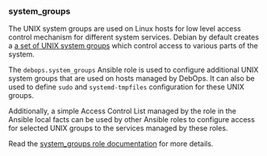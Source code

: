 ### system_groups

The UNIX system groups are used on Linux hosts for low level access
control mechanism for different system services. Debian by default
creates a [a set of UNIX system
groups](https://wiki.debian.org/SystemGroups) which control access to
various parts of the system.

The `debops.system_groups` Ansible role is used to configure additional
UNIX system groups that are used on hosts managed by DebOps. It can also
be used to define `sudo` and `systemd-tmpfiles` configuration for these
UNIX groups.

Additionally, a simple Access Control List managed by the role in the
Ansible local facts can be used by other Ansible roles to configure
access for selected UNIX groups to the services managed by these roles.

Read the [system_groups role documentation](https://docs.debops.org/en/HEAD/ansible/roles/system_groups/) for more details.
